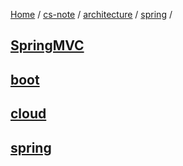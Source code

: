 [Home](https://mengxianbin.github.io) /
[cs-note](https://mengxianbin.github.io/cs-note) /
[architecture](https://mengxianbin.github.io/cs-note/content/architecture) /
[spring](https://mengxianbin.github.io/cs-note/content/architecture/spring) /

## [SpringMVC](https://mengxianbin.github.io/cs-note/content/architecture/spring/SpringMVC)

## [boot](https://mengxianbin.github.io/cs-note/content/architecture/spring/boot)

## [cloud](https://mengxianbin.github.io/cs-note/content/architecture/spring/cloud)

## [spring](https://mengxianbin.github.io/cs-note/content/architecture/spring/spring)
